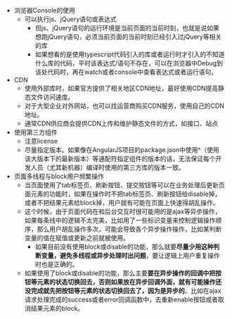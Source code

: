 * 浏览器Console的使用
    * 可以执行js、jQuery语句或表达式
        * 但js、jQuery语句的运行环境是当前页面的当前时刻，也就是说如果想跑jQuery语句，必须当前页面的当前时刻已经引入过jQuery等相关的库
        * 如果想看的是使用typescript代码引入的库或者运行时才引入的不知道什么库的代码，平时该表达式/语句不存在，可以在浏览器中Debug到该处代码时，再在watch或者console中查看表达式或者运行语句。
* CDN
    * 使用外部库时，如果官方提供了相关地区CDN地址，最好使用CDN提高静态文件访问速度。
    * 对于大型企业对外网站，也可以找运营商购买CDN服务，使用自己的CDN地址。
    * 通常CDN供应商会提供CDN上传和维护静态文件的方式，如接口、站点
* 使用第三方组件
    * 注意license
    * 尽量指定版本。如果像在AngularJS项目的package.json中使用^（使用该大版本下的最新版本）等通配符指定组件的版本的话，无法保证每个开发人员（尤其新机器）编译时使用的第三方库的版本一致。
* 页面多线程与block用户频繁操作
    * 当页面使用了tab标签页、刷新按钮、提交按钮等可以在业务处理后更新页面元素的功能时，如果在操作时不把tab标签页、刷新按钮给disable掉，或者不把结果元素给block掉，用户就有可能在页面上快速得胡乱操作。
    * 这个时候，由于页面代码在和后台交互时很可能用的是ajax等异步操作，如果每条线中的逻辑不太完美，比如用了一些标识变量来控制逻辑操作顺序，那么用户胡乱操作多次，可能会导致各个异步操作操作，比如某判断变量的值在赋值或更新之前就被使用。
        * 如果目前没有使用block或disable的功能，那么就要**尽量少用这种判断变量，避免多线程或异步处理时出问题**，要让逻辑上用户重复操作时也是正确的。
    * 如果使用了block或disable的功能，那么主要**要在异步操作的回调中把按钮等元素的状态切换回去，否则如果放在异步回调外面，就有可能操作还没完成就先把按钮等元素的状态切换回去了，因为是异步的**。比如在ajax请求处理完成的success或者error回调函数中，去重新enable按钮或者取消结果元素的block。